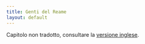 ```yaml
---
title: Genti del Reame
layout: default
---
```

Capitolo non tradotto, consultare la [versione inglese](https://book.dwgazetteer.com/monsters_folk.html).
